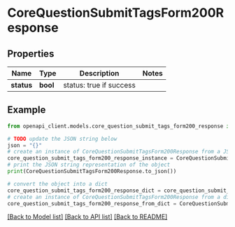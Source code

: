# CoreQuestionSubmitTagsForm200Response


## Properties

Name | Type | Description | Notes
------------ | ------------- | ------------- | -------------
**status** | **bool** | status: true if success | 

## Example

```python
from openapi_client.models.core_question_submit_tags_form200_response import CoreQuestionSubmitTagsForm200Response

# TODO update the JSON string below
json = "{}"
# create an instance of CoreQuestionSubmitTagsForm200Response from a JSON string
core_question_submit_tags_form200_response_instance = CoreQuestionSubmitTagsForm200Response.from_json(json)
# print the JSON string representation of the object
print(CoreQuestionSubmitTagsForm200Response.to_json())

# convert the object into a dict
core_question_submit_tags_form200_response_dict = core_question_submit_tags_form200_response_instance.to_dict()
# create an instance of CoreQuestionSubmitTagsForm200Response from a dict
core_question_submit_tags_form200_response_from_dict = CoreQuestionSubmitTagsForm200Response.from_dict(core_question_submit_tags_form200_response_dict)
```
[[Back to Model list]](../README.md#documentation-for-models) [[Back to API list]](../README.md#documentation-for-api-endpoints) [[Back to README]](../README.md)


